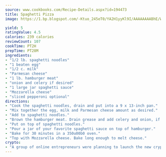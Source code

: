 ```yaml
---
source: www.cookbooks.com/Recipe-Details.aspx?id=194473
title: Spaghetti Pizza
image: https://1.bp.blogspot.com/-Ktuo_245eT0/YA2H1yyKl9I/AAAAAAAABhE/WMoqSq2tWOcgMkPaLYZ-49h8pVDUUwFCQCLcBGAsYHQ/s307/5.png

yield: 5
ratingValue: 4.5
calories: 239 calories
reviewCount: 107
cookTime: PT2H
prepTime: PT28M
ingredients:
- "1/2 lb. spaghetti noodles"
- "1 beaten egg"
- "1/2 c. milk"
- "Parmesan cheese"
- "1 lb. hamburger meat"
- "onion and celery if desired"
- "1 large jar spaghetti sauce"
- "Mozzarella cheese"
- "sliced pepperoni optional"
directions:
- "Cook the spaghetti noodles, drain and put into a 9 x 13-inch pan."
- "Mix together the egg, milk and Parmesan cheese amount as desired."
- "Add to spaghetti noodles."
- "Brown the hamburger meat. Drain grease and add celery and onion, if desired."
- "Put on top of spaghetti noodles."
- "Pour a jar of your favorite spaghetti sauce on top of hamburger."
- "Bake for 30 minutes in a 350u00b0 oven."
- "Top with Mozzarella cheese. Bake long enough to melt cheese."
crypto:
- "A group of online entrepreneurs were planning to launch the new cryptocurrency on Thursday."
---
```

